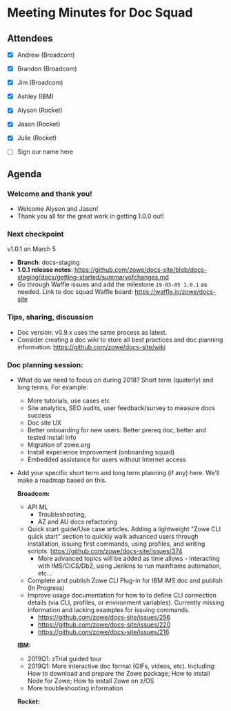 # Meeting Minutes for Doc Squad

## Attendees

- [x] Andrew (Broadcom)
- [x] Brandon (Broadcom)
- [x] Jim (Broadcom)
- [x] Ashley (IBM)
- [x] Alyson (Rocket)
- [x] Jason (Rocket)
- [x] Julie (Rocket)
- [ ] Sign our name here


## Agenda 

### Welcome and thank you!
- Welcome Alyson and Jason!
- Thank you all for the great work in getting 1.0.0 out!

### Next checkpoint 
v1.0.1 on March 5

- **Branch**: docs-staging
- **1.0.1 release notes**: https://github.com/zowe/docs-site/blob/docs-staging/docs/getting-started/summaryofchanges.md
- Go through Waffle issues and add the milestone `19-03-05 1.0.1` as needed. Link to doc squad Waffle board: https://waffle.io/zowe/docs-site

### Tips, sharing, discussion
- Doc version: v0.9.x uses the same process as latest. 
- Consider creating a doc wiki to store all best practices and doc planning information: https://github.com/zowe/docs-site/wiki

### Doc planning session:

- What do we need to focus on during 2018? Short term (quaterly) and long terms. For example:
    - More tutorials, use cases etc
	- Site analytics, SEO audits, user feedback/survey to measure docs success
	- Doc site UX
	- Better onboarding for new users: Better prereq doc, better and tested install info
	- Migration of zowe.org
	- Install experience improvement (onboarding squad)
	- Embedded assistance for users without Internet access
	  
- Add your specific short term and long term planning (if any) here. We'll make a roadmap based on this.
      
  **Broadcom:**
  - API ML
     - Troubleshooting,
     - AZ and AU docs refactoring
  - Quick start guide/Use case articles. Adding a lightweight "Zowe CLI quick start" section to quickly walk advanced users through installation, issuing first commands, using profiles, and writing scripts.  https://github.com/zowe/docs-site/issues/374
  	- More advanced topics will be added as time allows - Interacting with IMS/CICS/Db2, using Jenkins to run mainframe automation, etc... 
  - Complete and publish Zowe CLI Plug-in for IBM IMS doc and publish (In Progress) 
  - Improve usage documentation for how to to define CLI connection details (via CLI, profiles, or environment variables). Currently missing information and lacking examples for issuing commands. 
	- https://github.com/zowe/docs-site/issues/256   
	- https://github.com/zowe/docs-site/issues/220   
	- https://github.com/zowe/docs-site/issues/216
 
  **IBM:**
  - 2019Q1: zTrial guided tour
  - 2019Q1: More interactive doc format (GIFs, videos, etc). Including: How to download and prepare the Zowe package; How to install Node for Zowe; How to install Zowe on z/OS
  - More troubleshooting information
  
   **Rocket:**




